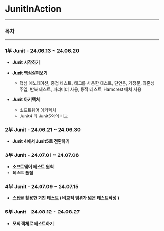 # JunitInAction

---


### 목차

---

### 1부 Junit - 24.06.13 ~ 24.06.20
  - **Junit 시작하기**


  - **Junit 핵심살펴보기**
      - 핵심 애노테이션, 중첩 테스트, 태그를 사용한 테스트, 단언문, 가정문, 의존성 주입, 반복 테스트, 파라미터 사용, 동적 테스트, Hamcrest 매처 사용


  - **Junit 아키텍처**
    - 소프트웨어 아키텍처
    - Junit4 와 Junit5와의 비교
  
### 2부 Junit - 24.06.21 ~ 24.06.30

  - **Junit 4에서 Junit5로 전환하기**

### 3부 Junit - 24.07.01 ~ 24.07.08

  - **소프트웨어 테스트 원칙**
  - **테스트 품질**


### 4부 Junit - 24.07.09 ~ 24.07.15
  - **스텁을 활용한 거친 테스트 ( 비교적 범위가 넓은 테스트작성 )**

### 5부 Junit - 24.08.12 ~ 24.08.27 
  - **모의 객체로 테스트하기**
     

